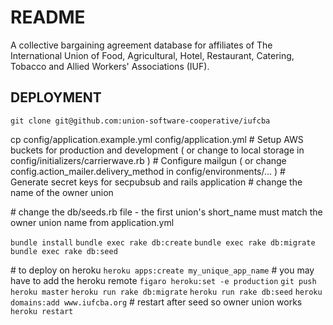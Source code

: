 # README

A collective bargaining agreement database for affiliates of The International Union of Food, Agricultural, Hotel, Restaurant, Catering, Tobacco and Allied Workers' Associations (IUF).

## DEPLOYMENT

`git clone git@github.com:union-software-cooperative/iufcba`

cp config/application.example.yml config/application.yml
\# Setup AWS buckets for production and development ( or change to local storage in config/initializers/carrierwave.rb )
\# Configure mailgun ( or change config.action_mailer.delivery_method in config/environments/... )
\# Generate secret keys for secpubsub and rails application
\# change the name of the owner union

\# change the db/seeds.rb file - the first union's short_name must match the owner union name from application.yml

`bundle install`
`bundle exec rake db:create`
`bundle exec rake db:migrate`
`bundle exec rake db:seed`

\# to deploy on heroku
`heroku apps:create my_unique_app_name`
\# you may have to add the heroku remote
`figaro heroku:set -e production`
`git push heroku master`
`heroku run rake db:migrate`
`heroku run rake db:seed`
`heroku domains:add www.iufcba.org`
\# restart after seed so owner union works
`heroku restart`

